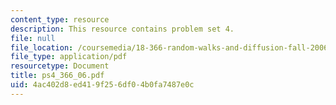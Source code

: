 ```yaml
---
content_type: resource
description: This resource contains problem set 4.
file: null
file_location: /coursemedia/18-366-random-walks-and-diffusion-fall-2006/4ac402d8ed419f256df04b0fa7487e0c_ps4_366_06.pdf
file_type: application/pdf
resourcetype: Document
title: ps4_366_06.pdf
uid: 4ac402d8-ed41-9f25-6df0-4b0fa7487e0c
---
```

